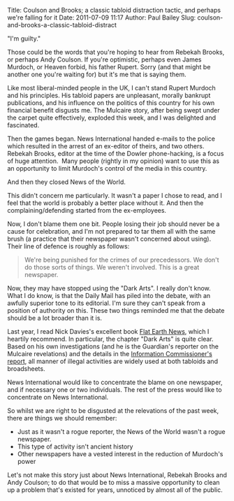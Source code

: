 Title: Coulson and Brooks; a classic tabloid distraction tactic, and perhaps we're falling for it
Date: 2011-07-09 11:17
Author: Paul Bailey
Slug: coulson-and-brooks-a-classic-tabloid-distract

"I'm guilty."

Those could be the words that you're hoping to hear from Rebekah Brooks,
or perhaps Andy Coulson. If you're optimistic, perhaps even James
Murdoch, or Heaven forbid, his father Rupert. Sorry (and that might be
another one you're waiting for) but it's me that is saying them.

Like most liberal-minded people in the UK, I can't stand Rupert Murdoch
and his principles. His tabloid papers are unpleasant, morally bankrupt
publications, and his influence on the politics of this country for his
own financial benefit disgusts me. The Mulcaire story, after being swept
under the carpet quite effectively, exploded this week, and I was
delighted and fascinated.

Then the games began. News International handed e-mails to the police
which resulted in the arrest of an ex-editor of theirs, and two others.
Rebekah Brooks, editor at the time of the Dowler phone-hacking, is a
focus of huge attention.  Many people (rightly in my opinion) want to
use this as an opportunity to limit Murdoch's control of the media in
this country.

And then they closed News of the World.

This didn't concern me particularly. It wasn't a paper I chose to read,
and I feel that the world is probably a better place without it. And
then the complaining/defending started from the ex-employees.

Now, I don't blame them one bit. People losing their job should never be
a cause for celebration, and I'm not prepared to tar them all with the
same brush (a practice that their newspaper wasn't concerned about
using). Their line of defence is roughly as follows:

> We're being punished for the crimes of our precedessors. We don't do
> those sorts of things. We weren't involved. This is a great newspaper.

Now, they may have stopped using the "Dark Arts". I really don't know.
What I do know, is that the Daily Mail has piled into the debate, with
an awfully superior tone to its editorial. I'm sure they can't speak
from a position of authority on this. These two things reminded me that
the debate should be a lot broader than it is.

Last year, I read Nick Davies's excellent book [Flat Earth News][1],
which I heartily recommend. In particular, the chapter "Dark Arts" is
quite clear. Based on his own investigations (and he is the Guardian's
reporter on the Mulcaire revelations) and the details in the
[Information Commissioner's report][2], all manner of illegal activities
are widely used at both tabloids and broadsheets.

News International would like to concentrate the blame on one newspaper,
and if necessary one or two individuals. The rest of the press would
like to concentrate on News International.

So whilst we are right to be disgusted at the relevations of the past
week, there are things we should remember:

-   Just as it wasn't a rogue reporter, the News of the World wasn't a
    rogue newspaper.
-   This type of activity isn't ancient history
-   Other newspapers have a vested interest in the reduction of
    Murdoch's power

Let's not make this story just about News International, Rebekah Brooks
and Andy Coulson; to do that would be to miss a massive opportunity to
clean up a problem that's existed for years, unnoticed by almost all of
the public.

  [1]: http://www.amazon.co.uk/Flat-Earth-News-Award-winning-Distortion/dp/0099512688/ref=tag_dpp_lp_edpp_ttl_ex
    "amazon link"
  [2]: http://www.ico.gov.uk/upload/documents/library/corporate/research_and_reports/what_price_privacy.pdf
    "PDF of original report"
